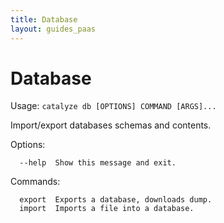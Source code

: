 ```yaml
---
title: Database
layout: guides_paas
---
```


# Database

Usage: `catalyze db [OPTIONS] COMMAND [ARGS]...`

  Import/export databases schemas and contents.

Options:

```
  --help  Show this message and exit.
```

Commands:

```
  export  Exports a database, downloads dump.
  import  Imports a file into a database.
```
